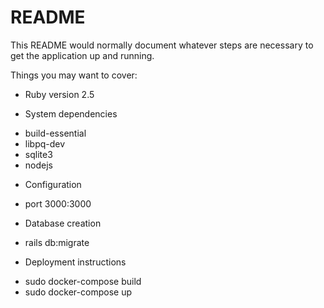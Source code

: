 # README

This README would normally document whatever steps are necessary to get the
application up and running.

Things you may want to cover:

* Ruby version 2.5

* System dependencies

 - build-essential 
 - libpq-dev 
 - sqlite3 
 - nodejs

* Configuration

 - port 3000:3000
 
* Database creation

 - rails db:migrate

* Deployment instructions

 - sudo docker-compose build
 - sudo docker-compose up 

